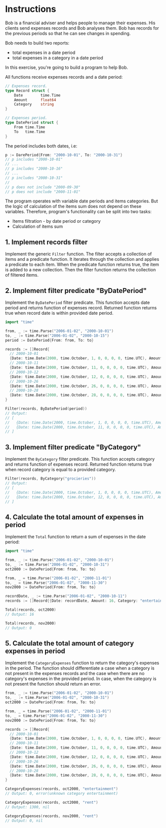 # Instructions

Bob is a financial adviser and helps people to manage their expenses. His clients send expenses records and Bob analyses them. Bob has records for the previous periods so that he can see changes in spending.

Bob needs to build two reports:
* total expenses in a date period
* total expenses in a category in a date period

In this exercise, you're going to build a program to help Bob.

All functions receive expenses records and a date period:
```go
// Expenses record.
type Record struct {
	Date        time.Time
	Amount      float64
	Category    string
}

// Expenses period.
type DatePeriod struct {
	From time.Time
	To   time.Time
}
```

The period includes both dates, i.e:
```go
p := DarePeriod{From: "2000-10-01", To: "2000-10-31"}
// p includes "2000-10-01"
// ...
// p includes "2000-10-16"
// ...
// p includes "2000-10-31"
//
// p does not include "2000-09-30"
// p does not include "2000-11-01"
```

The program operates with variable date periods and items categories. But the logic of calculation of the items sum does not depend on these variables. Therefore, program's functionality can be split into two tasks:
* Items filtration - by date period or category
* Calculation of items sum

## 1. Implement records filter
Implement the generic `Filter` function. The filter accepts a collection of items and a predicate function. It iterates through the collection and applies a predicate to each item. When the predicate function returns true, the item is added to a new collection. Then the filter function returns the collection of filtered items.

## 2. Implement filter predicate "ByDatePeriod"
Implement the `ByDatePeriod` filter predicate. This function accepts date period and returns function of expenses record. Returned function returns true when record date is within provided date period.

```go
import "time"

from, _ := time.Parse("2006-01-02", "2000-10-01")
to, _ := time.Parse("2006-01-02", "2000-10-15")
period := DatePeriod{From: from, To: to}

records := []Record{
  // 2000-10-01
  {Date: time.Date(2000, time.October, 1, 0, 0, 0, 0, time.UTC), Amount: 15, Category: "grocieries"},
  // 2000-10-11
  {Date: time.Date(2000, time.October, 11, 0, 0, 0, 0, time.UTC), Amount: 300, Category: "utility-bills"},
  // 2000-10-12
  {Date: time.Date(2000, time.October, 12, 0, 0, 0, 0, time.UTC), Amount: 28, Category: "grocieries"},
  // 2000-10-26
  {Date: time.Date(2000, time.October, 26, 0, 0, 0, 0, time.UTC), Amount: 300, Category: "university"},
  // 2000-10-28
  {Date: time.Date(2000, time.October, 28, 0, 0, 0, 0, time.UTC), Amount: 1300, Category: "rent"},
}

Filter(records, ByDatePeriod(period))
// Output:
// [
//   {Date: time.Date(2000, time.October, 1, 0, 0, 0, 0, time.UTC), Amount: 15, Category: "grocieries"},
//   {Date: time.Date(2000, time.October, 11, 0, 0, 0, 0, time.UTC), Amount: 300, Category: "utility-bills"},
// ]
```

## 3. Implement filter predicate "ByCategory"
Implement the `ByCategory` filter predicate. This function accepts category and returns function of expenses record. Returned function returns true when record category is equal to a provided category.

```go
Filter(records, ByCategory("grocieries"))
// Output:
// [
//   {Date: time.Date(2000, time.October, 1, 0, 0, 0, 0, time.UTC), Amount: 15, Category: "grocieries"},
//   {Date: time.Date(2000, time.October, 12, 0, 0, 0, 0, time.UTC), Amount: 28, Category: "grocieries"},
// ]
```

## 4. Calculate the total amount of expenses in period
Implement the `Total` function to return a sum of expenses in the date period:

```go
import "time"

from, _ := time.Parse("2006-01-02", "2000-10-01")
to, _ := time.Parse("2006-01-02", "2000-10-31")
oct2000 := DatePeriod{From: from, To: to}

from, _ = time.Parse("2006-01-02", "2000-11-01")
to, _ = time.Parse("2006-01-02", "2000-11-30")
nov2000 := DatePeriod{From: from, To: to}

recordDate, _ := time.Parse("2006-01-02", "2000-10-11")
records := []Record{{Date: recordDate, Amount: 16, Category: "entertainment"}}

Total(records, oct2000)
// Output: 16

Total(records, nov2000)
// Output: 0
```

## 5. Calculate the total amount of category expenses in period
Implement the `CategoryExpenses` function to return the category's expenses in the period. The function should differentiate a case when a category is not present in the expenses records and the case when there are no category's expenses in the provided period.
In case, when the category is not present the function should return an error.

```go
from, _ := time.Parse("2006-01-02", "2000-10-01")
to, _ := time.Parse("2006-01-02", "2000-10-31")
oct2000 := DatePeriod{From: from, To: to}

from, _ = time.Parse("2006-01-02", "2000-11-01")
to, _ = time.Parse("2006-01-02", "2000-11-30")
nov2000 := DatePeriod{From: from, To: to}

records := []Record{
  // 2000-10-01
  {Date: time.Date(2000, time.October, 1, 0, 0, 0, 0, time.UTC), Amount: 15, Category: "grocieries"},
  // 2000-10-11
  {Date: time.Date(2000, time.October, 11, 0, 0, 0, 0, time.UTC), Amount: 300, Category: "utility-bills"},
  // 2000-10-12
  {Date: time.Date(2000, time.October, 12, 0, 0, 0, 0, time.UTC), Amount: 28, Category: "grocieries"},
  // 2000-10-26
  {Date: time.Date(2000, time.October, 26, 0, 0, 0, 0, time.UTC), Amount: 300, Category: "university"},
  // 2000-10-28
  {Date: time.Date(2000, time.October, 28, 0, 0, 0, 0, time.UTC), Amount: 1300, Category: "rent"},
}

CategoryExpenses(records, oct2000, "entertainment")
// Output: 0, error(unknown category entertainment)

CategoryExpenses(records, oct2000, "rent")
// Output: 1300, nil

CategoryExpenses(records, nov2000, "rent")
// Output: 0, nil
```
